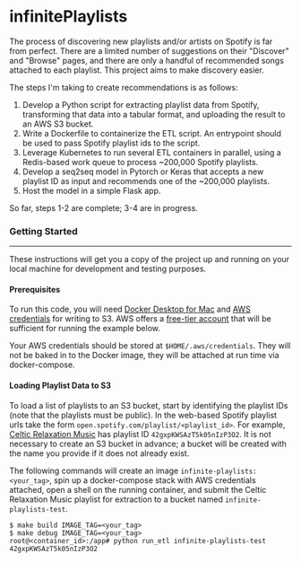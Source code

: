 # infinitePlaylists

The process of discovering new playlists and/or artists on Spotify is far from perfect. There are a limited number of suggestions on their "Discover" and "Browse" pages, and there are only a handful of recommended songs attached to each playlist. This project aims to make discovery easier.

The steps I'm taking to create recommendations is as follows:

1. Develop a Python script for extracting playlist data from Spotify, transforming that data into a tabular format, and uploading the result to an AWS S3 bucket.
2. Write a Dockerfile to containerize the ETL script. An entrypoint should be used to pass Spotify playlist ids to the script.
3. Leverage Kubernetes to run several ETL containers in parallel, using a Redis-based work queue to process ~200,000 Spotify playlists.
4. Develop a seq2seq model in Pytorch or Keras that accepts a new playlist ID as input and recommends one of the ~200,000 playlists.
5. Host the model in a simple Flask app.

So far, steps 1-2 are complete; 3-4 are in progress.
### Getting Started
---

These instructions will get you a copy of the project up and running on your local machine for development and testing purposes.

#### Prerequisites

To run this code, you will need [Docker Desktop for Mac](https://hub.docker.com/editions/community/docker-ce-desktop-mac) and [AWS credentials](https://docs.aws.amazon.com/cli/latest/userguide/cli-configure-files.html) for writing to S3. AWS offers a [free-tier account](https://aws.amazon.com/free/?all-free-tier.sort-by=item.additionalFields.SortRank&all-free-tier.sort-order=asc) that will be sufficient for running the example below.

Your AWS credentials should be stored at `$HOME/.aws/credentials`. They will not be baked in to the Docker image, they will be attached at run time via docker-compose.

#### Loading Playlist Data to S3

To load a list of playlists to an S3 bucket, start by identifying the playlist IDs (note that the playlists must be public). In the web-based Spotify playlist urls take the form `open.spotify.com/playlist/<playlist_id>`. For example, [Celtic Relaxation Music](https://open.spotify.com/playlist/42gxpKWSAzT5k05nIzP3O2) has playlist ID `42gxpKWSAzT5k05nIzP3O2`. It is not necessary to create an S3 bucket in advance; a bucket will be created with the name you provide if it does not already exist.

The following commands will create an image `infinite-playlists:<your_tag>`, spin up a docker-compose stack with AWS credentials attached, open a shell on the running container, and submit the Celtic Relaxation Music playlist for extraction to a bucket named `infinite-playlists-test`.  
```
$ make build IMAGE_TAG=<your_tag>
$ make debug IMAGE_TAG=<your_tag>
root@<container_id>:/app# python run_etl infinite-playlists-test 42gxpKWSAzT5k05nIzP3O2
```
